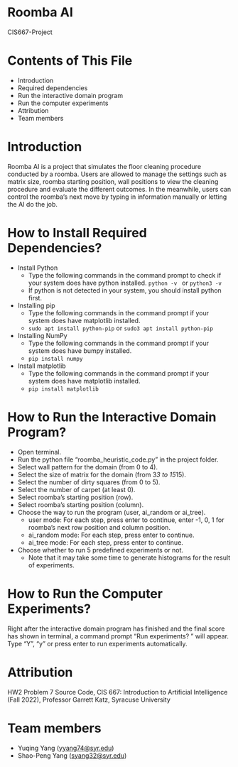 # Roomba AI
CIS667-Project

# Contents of This File
- Introduction
- Required dependencies
- Run the interactive domain program
- Run the computer experiments
- Attribution
- Team members

# Introduction
Roomba AI is a project that simulates the floor cleaning procedure conducted by a roomba. Users are allowed to manage the settings such as matrix size, roomba starting position, wall positions to view the cleaning procedure and evaluate the different outcomes. In the meanwhile, users can control the roomba’s next move by typing in information manually or letting the AI do the job.

# How to Install Required Dependencies?
- Install Python
  - Type the following commands in the command prompt to check if your system does have python installed.
   ```python -v ``` or ```python3 -v ```
  - If python is not detected in your system, you should install python first.
- Installing pip
  - Type the following commands in the command prompt if your system does have matplotlib installed.
   - ```sudo apt install python-pip``` or ```sudo3 apt install python-pip```
- Installing NumPy
  - Type the following commands in the command prompt if your system does have bumpy installed.
   - ```pip install numpy```
- Install matplotlib
  - Type the following commands in the command prompt if your system does have matplotlib installed.
   - ```pip install matplotlib```

# How to Run the Interactive Domain Program?
- Open terminal.
- Run the python file “roomba_heuristic_code.py” in the project folder.
- Select wall pattern for the domain (from 0 to 4).
- Select the size of matrix for the domain (from 3*3 to 15*15).
- Select the number of dirty squares (from 0 to 5).
- Select the number of carpet (at least 0).
- Select roomba’s starting position (row).
- Select roomba’s starting position (column).
- Choose the way to run the program (user, ai_random or ai_tree).
  - user mode: For each step, press enter to continue, enter -1, 0, 1 for roomba’s next row position and column position.
  - ai_random mode: For each step, press enter to continue.
  - ai_tree mode: For each step, press enter to continue.
- Choose whether to run 5 predefined experiments or not.
  - Note that it may take some time to generate histograms for the result of experiments.

# How to Run the Computer Experiments?
Right after the interactive domain program has finished and the final score has shown in terminal, a command prompt “Run experiments? ” will appear. Type “Y”, “y” or press enter to run experiments automatically.

# Attribution
HW2 Problem 7 Source Code, CIS 667: Introduction to Artificial Intelligence (Fall 2022), Professor Garrett Katz, Syracuse University

# Team members
- Yuqing Yang (yyang74@syr.edu)
- Shao-Peng Yang (syang32@syr.edu)
